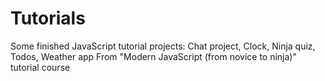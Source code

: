 # Tutorials
Some finished JavaScript tutorial projects:
Chat project,
Clock,
Ninja quiz,
Todos,
Weather app
From "Modern JavaScript (from novice to ninja)" tutorial course
